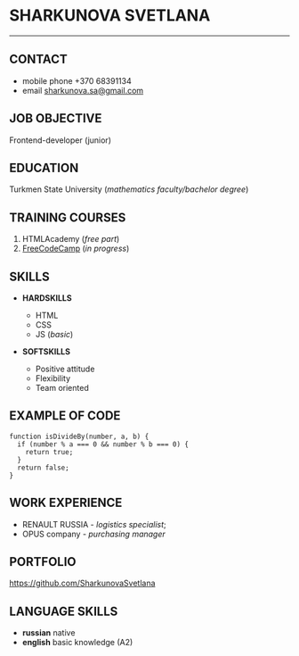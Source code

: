 # SHARKUNOVA SVETLANA
*****

## CONTACT 

* mobile phone  +370 68391134
* email         sharkunova.sa@gmail.com

## JOB OBJECTIVE

Frontend-developer (junior)

## EDUCATION

Turkmen State University (*mathematics faculty/bachelor degree*)

## TRAINING COURSES

1. HTMLAcademy (*free part*)
1. [FreeCodeCamp](https://www.freecodecamp.org/Sharkunova_Svetlana) (*in progress*)

## SKILLS

* **HARDSKILLS**
    * HTML
    * CSS
    * JS (*basic*)

* **SOFTSKILLS**
    * Positive attitude
    * Flexibility
    * Team oriented
 
## EXAMPLE OF CODE

```  
function isDivideBy(number, a, b) {
  if (number % a === 0 && number % b === 0) {
    return true;
  }
  return false;
}

```
## WORK EXPERIENCE

* RENAULT RUSSIA -  *logistics specialist*;
* OPUS company - *purchasing manager*

## PORTFOLIO

https://github.com/SharkunovaSvetlana

## LANGUAGE SKILLS

* **russian** native
* **english** basic knowledge (A2)
